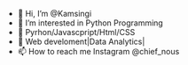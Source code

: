 - 👋 Hi, I’m @Kamsingi
- 👀 I’m interested in Python Programming
- 🌱 Pyrhon/Javascpript/Html/CSS
- 💞️ Web develoment|Data Analytics| 
- 📫 How to reach me Instagram @chief_nous

<!---
Kamsingi/Kamsingi is a ✨ special ✨ repository because its `README.md` (this file) appears on your GitHub profile.
You can click the Preview link to take a look at your changes.
--->
